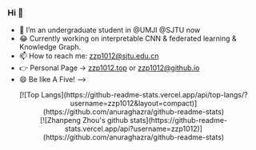 ### Hi 👋

- 🌱 I’m an undergraduate student in @UMJI @SJTU now
- 😂 Currently working on interpretable CNN & federated learning & Knowledge Graph.
- 📫 How to reach me: zzp1012@sjtu.edu.cn
- 👉 Personal Page -> [zzp1012.top](http://zzp1012.top/) or [zzp1012@github.io](http://zzp1012@github.io/)
- 😄 Be like A Five! 
-->

<center>
   [![Top Langs](https://github-readme-stats.vercel.app/api/top-langs/?username=zzp1012&layout=compact)](https://github.com/anuraghazra/github-readme-stats)
</center>
<center>
   [![Zhanpeng Zhou's github stats](https://github-readme-stats.vercel.app/api?username=zzp1012)](https://github.com/anuraghazra/github-readme-stats)
</center>
